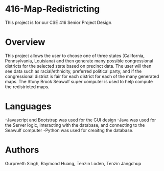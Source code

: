 # 416-Map-Redistricting
This project is for our CSE 416 Senior Project Design.

# Overview
This project allows the user to choose one of three states (California, Pennsylvania, Louisiana) and then generate many possible congressional districts for the selected state based on precinct data. The user will then see data such as racial/ethnicity, preferred political party, and if the congressional district is fair for each district for each of the many generated maps. The Stony Brook Seawulf super computer is used to help compute the redistricted maps.

# Languages
-Javascript and Bootstrap was used for the GUI design
-Java was used for the Server logic, interacting with the database, and connecting to the Seawulf computer
-Python was used for creaitng the database.

# Authors
Gurpreeth Singh,
Raymond Huang,
Tenzin Loden,
Tenzin Jangchup
